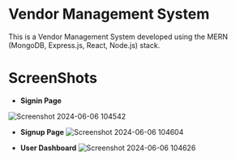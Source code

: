# Vendor Management System
This is a Vendor Management System developed using the MERN (MongoDB, Express.js, React, Node.js) stack.

# ScreenShots

- **Signin Page**

![Screenshot 2024-06-06 104542](https://github.com/AayushGupta69/Vendor-Management-System/assets/72346589/5e2b25cd-a630-42c3-96c8-d15b9bfeeacf)

- **Signup Page**
![Screenshot 2024-06-06 104604](https://github.com/AayushGupta69/Vendor-Management-System/assets/72346589/a4557a3e-fe3f-4207-b3d3-82f03ca5ee1d)

- **User Dashboard**
![Screenshot 2024-06-06 104626](https://github.com/AayushGupta69/Vendor-Management-System/assets/72346589/eb5a103a-a21a-4be8-9416-b49d82aefc64)
